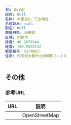 ```yaml
---
ID: UqYWf
総称: null
名称: 木曽吉山 三吉神社
名称読み: null
別名: null
都道府県: 秋田県
区域: 大館市
緯度: 40.2670944
経度: 140.5528132
郵便番号: 0170867
住所: 秋田県大館市北神明町３−１０
---
```


## その他

### 参考URL

| URL | 説明          |
| --- | ------------- |
|     | OpenStreetMap |
